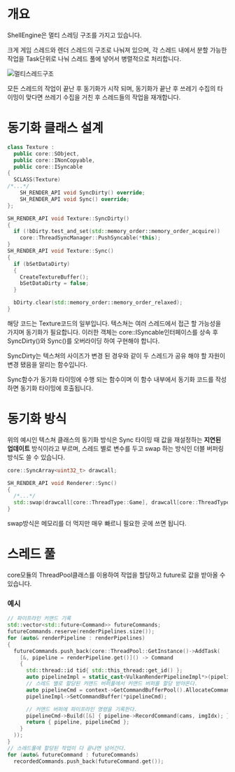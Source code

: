 # 개요
ShellEngine은 멀티 스레딩 구조를 가지고 있습니다.

크게 게임 스레드와 렌더 스레드의 구조로 나눠져 있으며, 각 스레드 내에서 분할 가능한 작업을 Task단위로 나눠 스레드 풀에 넣어서 병렬적으로 처리합니다.

![멀티스레드구조](https://github.com/user-attachments/assets/da0f58d0-3a38-4329-8d24-3e3b9007dcfe)

모든 스레드의 작업이 끝난 후 동기화가 시작 되며, 동기화가 끝난 후 쓰레기 수집의 타이밍이 맞다면 쓰레기 수집을 거친 후 스레드들의 작업을 재개합니다.

# 동기화 클래스 설계

```c++
class Texture : 
  public core::SObject, 
  public core::INonCopyable,
  public core::ISyncable
{
  SCLASS(Texture)
/*...*/
    SH_RENDER_API void SyncDirty() override;
    SH_RENDER_API void Sync() override;
};
```
```c++
SH_RENDER_API void Texture::SyncDirty()
{
  if (!bDirty.test_and_set(std::memory_order::memory_order_acquire))
    core::ThreadSyncManager::PushSyncable(*this);
}
SH_RENDER_API void Texture::Sync()
{
  if (bSetDataDirty)
  {
    CreateTextureBuffer();
    bSetDataDirty = false;
  }

  bDirty.clear(std::memory_order::memory_order_relaxed);
}
```
해당 코드는 Texture코드의 일부입니다. 텍스쳐는 여러 스레드에서 접근 할 가능성을 가지며 동기화가 필요합니다. 이러한 객체는 core::ISyncable인터페이스를 상속 후 SyncDirty()와 Sync()를 오버라이딩 하여 구현해야 합니다.

SyncDirty는 텍스쳐의 사이즈가 변경 된 경우와 같이 두 스레드가 공유 해야 할 자원이 변경 됐음을 알리는 함수입니다.

Sync함수가 동기화 타이밍에 수행 되는 함수이며 이 함수 내부에서 동기화 코드를 작성하면 동기화 타이밍에 호출됩니다.

# 동기화 방식
위의 예시인 텍스쳐 클래스의 동기화 방식은 Sync 타이밍 때 값을 재설정하는 **지연된 업데이트** 방식이라고 부르며, 스레드 별로 변수를 두고 swap 하는 방식인 더블 버퍼링 방식도 쓸 수 있습니다.
```c++
core::SyncArray<uint32_t> drawcall;

SH_RENDER_API void Renderer::Sync()
{
  /*...*/
  std::swap(drawcall[core::ThreadType::Game], drawcall[core::ThreadType::Render]);
}
```
swap방식은 메모리를 더 먹지만 매우 빠르니 필요한 곳에 쓰면 됩니다.

# 스레드 풀
core모듈의 ThreadPool클래스를 이용하여 작업을 할당하고 future로 값을 받아올 수 있습니다.

### 예시
```c++
// 파이프라인 커맨드 기록
std::vector<std::future<Command>> futureCommands;
futureCommands.reserve(renderPipelines.size());
for (auto& renderPipeline : renderPipelines)
{
  futureCommands.push_back(core::ThreadPool::GetInstance()->AddTask(
    [&, pipeline = renderPipeline.get()]() -> Command
    {
      std::thread::id tid{ std::this_thread::get_id() };
      auto pipelineImpl = static_cast<VulkanRenderPipelineImpl*>(pipeline->GetImpl());
      // 스레드 별로 할당된 커맨드 버퍼풀에서 커맨드 버퍼를 할당 받아온다.
      auto pipelineCmd = context->GetCommandBufferPool().AllocateCommandBuffer(tid, VkQueueFlagBits::VK_QUEUE_GRAPHICS_BIT);
      pipelineImpl->SetCommandBuffer(*pipelineCmd);

      // 커맨드 버퍼에 파이프라인 명령을 기록한다.
      pipelineCmd->Build([&] { pipeline->RecordCommand(cams, imgIdx); }, true);
      return { pipeline, pipelineCmd };
    }
  ));
}
// 스레드풀에 할당된 작업이 다 끝나면 넘어간다.
for (auto& futureCommand : futureCommands)
  recordedCommands.push_back(futureCommand.get());
```
